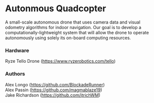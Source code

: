 # Autonmous Quadcopter
A small-scale autonomous drone that uses camera data and visual odometry algorithms for indoor navigation. Our goal is to develop a computationally-lightweight system that will allow the drone to operate autonomously using solely its on-board computing resources.

### Hardware
Ryze Tello Drone (https://www.ryzerobotics.com/tello)  

### Authors
Alex Longo (https://github.com/BlockadeRunner)  
Alex Passin (https://github.com/magmablaze19)  
Jake Richardson (https://github.com/jtrichWM)  

